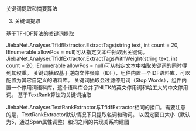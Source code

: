 关键词提取和摘要算法


3. 关键词提取

基于TF-IDF算法的关键词提取

JiebaNet.Analyser.TfidfExtractor.ExtractTags(string text, int count = 20, IEnumerable<string> allowPos = null)可从指定文本中抽取出关键词。
JiebaNet.Analyser.TfidfExtractor.ExtractTagsWithWeight(string text, int count = 20, IEnumerable<string> allowPos = null)可从指定文本中抽取关键词的同时得到其权重。
关键词抽取基于逆向文件频率（IDF），组件内置一个IDF语料库，可以配置为其它自定义的语料库。
关键词抽取会过滤停用词（Stop Words），组件内置一个停用词语料库，这个语料库合并了NLTK的英文停用词和哈工大的中文停用词。
基于TextRank算法的关键词抽取

JiebaNet.Analyser.TextRankExtractor与TfidfExtractor相同的接口。需要注意的是，TextRankExtractor默认情况下只提取名词和动词。
以固定窗口大小（默认为5，通过Span属性调整）和词之间的共现关系构建图


